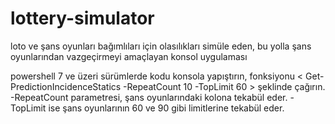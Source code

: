 # lottery-simulator
loto ve şans oyunları bağımlıları için olasılıkları simüle eden, bu yolla şans oyunlarından vazgeçirmeyi amaçlayan konsol uygulaması

powershell 7 ve üzeri sürümlerde kodu konsola yapıştırın, fonksiyonu < Get-PredictionIncidenceStatics -RepeatCount 10 -TopLimit 60 >
şeklinde çağırın. -RepeatCount parametresi, şans oyunlarındaki kolona tekabül eder. -TopLimit ise şans oyunlarının 60 ve 90 gibi limitlerine tekabül eder.
